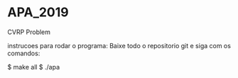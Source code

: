 # APA_2019
CVRP Problem

instrucoes para rodar o programa:
Baixe todo o repositorio git e siga com os comandos:

$ make all
$ ./apa
